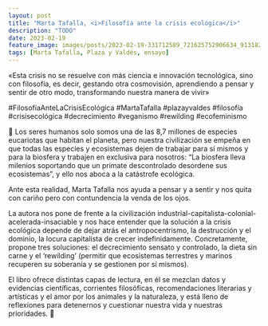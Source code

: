 ```yaml
---
layout: post
title: "Marta Tafalla, <i>Filosofía ante la crisis ecológica</i>"
description: "TODO"
date: 2023-02-19
feature_image: images/posts/2023-02-19-331712589_721625752906634_9131820372651229997_n_18256473733122991.webp
tags: [Marta Tafalla, Plaza y Valdés, ensayo]
---
```


«Esta crisis no se resuelve con más ciencia e innovación tecnológica, sino con filosofía, es decir, gestando otra cosmovisión, aprendiendo a pensar y sentir de otro modo, transformando nuestra manera de vivir»
<!--more-->

#FilosofíaAnteLaCrisisEcológica #MartaTafalla #plazayvaldes 
#filosofía #crisisecológica #decrecimiento #veganismo #rewilding #ecofeminismo

🦋 Los seres humanos solo somos una de las 8,7 millones de especies eucariotas que habitan el planeta, pero nuestra civilización se empeña en que todas las especies y ecosistemas dejen de trabajar para sí mismos y para la biosfera y trabajen en exclusiva para nosotros: “La biosfera lleva milenios soportando que un primate descontrolado desordene sus ecosistemas”, y ello nos aboca a la catástrofe ecológica.

Ante esta realidad, Marta Tafalla nos ayuda a pensar y a sentir y nos quita con cariño pero con contundencia la venda de los ojos.

La autora nos pone de frente a la civilización industrial-capitalista-colonial-acelerada-insaciable y nos hace entender que la solución a la crisis ecológica depende de dejar atrás el antropocentrismo, la destrucción y el dominio, la locura capitalista de crecer indefinidamente. Concretamente, propone tres soluciones: el decrecimiento sensato y controlado, la dieta sin carne y el ‘rewilding’ (permitir que ecosistemas terrestres y marinos recuperen su soberanía y se gestionen por sí mismos).

El libro ofrece distintas capas de lectura, en él se mezclan datos y evidencias científicas, corrientes filosóficas, recomendaciones literarias y artísticas y el amor por los animales y la naturaleza, y está lleno de reflexiones para detenernos y cuestionar nuestra vida y nuestras prioridades. 🦋
